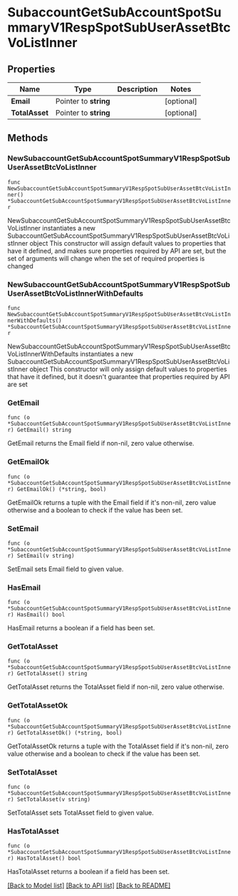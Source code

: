 # SubaccountGetSubAccountSpotSummaryV1RespSpotSubUserAssetBtcVoListInner

## Properties

Name | Type | Description | Notes
------------ | ------------- | ------------- | -------------
**Email** | Pointer to **string** |  | [optional] 
**TotalAsset** | Pointer to **string** |  | [optional] 

## Methods

### NewSubaccountGetSubAccountSpotSummaryV1RespSpotSubUserAssetBtcVoListInner

`func NewSubaccountGetSubAccountSpotSummaryV1RespSpotSubUserAssetBtcVoListInner() *SubaccountGetSubAccountSpotSummaryV1RespSpotSubUserAssetBtcVoListInner`

NewSubaccountGetSubAccountSpotSummaryV1RespSpotSubUserAssetBtcVoListInner instantiates a new SubaccountGetSubAccountSpotSummaryV1RespSpotSubUserAssetBtcVoListInner object
This constructor will assign default values to properties that have it defined,
and makes sure properties required by API are set, but the set of arguments
will change when the set of required properties is changed

### NewSubaccountGetSubAccountSpotSummaryV1RespSpotSubUserAssetBtcVoListInnerWithDefaults

`func NewSubaccountGetSubAccountSpotSummaryV1RespSpotSubUserAssetBtcVoListInnerWithDefaults() *SubaccountGetSubAccountSpotSummaryV1RespSpotSubUserAssetBtcVoListInner`

NewSubaccountGetSubAccountSpotSummaryV1RespSpotSubUserAssetBtcVoListInnerWithDefaults instantiates a new SubaccountGetSubAccountSpotSummaryV1RespSpotSubUserAssetBtcVoListInner object
This constructor will only assign default values to properties that have it defined,
but it doesn't guarantee that properties required by API are set

### GetEmail

`func (o *SubaccountGetSubAccountSpotSummaryV1RespSpotSubUserAssetBtcVoListInner) GetEmail() string`

GetEmail returns the Email field if non-nil, zero value otherwise.

### GetEmailOk

`func (o *SubaccountGetSubAccountSpotSummaryV1RespSpotSubUserAssetBtcVoListInner) GetEmailOk() (*string, bool)`

GetEmailOk returns a tuple with the Email field if it's non-nil, zero value otherwise
and a boolean to check if the value has been set.

### SetEmail

`func (o *SubaccountGetSubAccountSpotSummaryV1RespSpotSubUserAssetBtcVoListInner) SetEmail(v string)`

SetEmail sets Email field to given value.

### HasEmail

`func (o *SubaccountGetSubAccountSpotSummaryV1RespSpotSubUserAssetBtcVoListInner) HasEmail() bool`

HasEmail returns a boolean if a field has been set.

### GetTotalAsset

`func (o *SubaccountGetSubAccountSpotSummaryV1RespSpotSubUserAssetBtcVoListInner) GetTotalAsset() string`

GetTotalAsset returns the TotalAsset field if non-nil, zero value otherwise.

### GetTotalAssetOk

`func (o *SubaccountGetSubAccountSpotSummaryV1RespSpotSubUserAssetBtcVoListInner) GetTotalAssetOk() (*string, bool)`

GetTotalAssetOk returns a tuple with the TotalAsset field if it's non-nil, zero value otherwise
and a boolean to check if the value has been set.

### SetTotalAsset

`func (o *SubaccountGetSubAccountSpotSummaryV1RespSpotSubUserAssetBtcVoListInner) SetTotalAsset(v string)`

SetTotalAsset sets TotalAsset field to given value.

### HasTotalAsset

`func (o *SubaccountGetSubAccountSpotSummaryV1RespSpotSubUserAssetBtcVoListInner) HasTotalAsset() bool`

HasTotalAsset returns a boolean if a field has been set.


[[Back to Model list]](../README.md#documentation-for-models) [[Back to API list]](../README.md#documentation-for-api-endpoints) [[Back to README]](../README.md)


